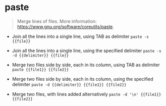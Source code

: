 # paste
> Merge lines of files.
> More information: <https://www.gnu.org/software/coreutils/paste>.

- Join all the lines into a single line, using TAB as delimiter
`paste -s {{file}}`

- Join all the lines into a single line, using the specified delimiter
`paste -s -d {{delimiter}} {{file}}`

- Merge two files side by side, each in its column, using TAB as delimiter
`paste {{file1}} {{file2}}`

- Merge two files side by side, each in its column, using the specified delimiter
`paste -d {{delimiter}} {{file1}} {{file2}}`

- Merge two files, with lines added alternatively
`paste -d '\n' {{file1}} {{file2}}`
